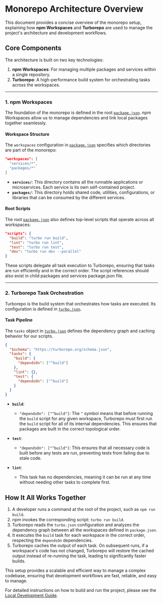 # Monorepo Architecture Overview

This document provides a concise overview of the monorepo setup, explaining how **npm Workspaces** and **Turborepo** are used to manage the project's architecture and development workflows.

## Core Components

The architecture is built on two key technologies:

1.  **npm Workspaces**: For managing multiple packages and services within a single repository.
2.  **Turborepo**: A high-performance build system for orchestrating tasks across the workspaces.

---

### 1. npm Workspaces

The foundation of the monorepo is defined in the root [`package.json`](../package.json). npm Workspaces allow us to manage dependencies and link local packages together seamlessly.

#### Workspace Structure

The `workspaces` configuration in [`package.json`](../package.json) specifies which directories are part of the monorepo:

```json
"workspaces": [
  "services/*",
  "packages/*"
]
```

-   **`services/`**: This directory contains all the runnable applications or microservices. Each service is its own self-contained project.
-   **`packages/`**: This directory holds shared code, utilities, configurations, or libraries that can be consumed by the different services.

#### Root Scripts

The root [`package.json`](../package.json) also defines top-level scripts that operate across all workspaces:

```json
"scripts": {
  "build": "turbo run build",
  "lint": "turbo run lint",
  "test": "turbo run test",
  "dev": "turbo run dev --parallel"
}
```

These scripts delegate all task execution to Turborepo, ensuring that tasks are run efficiently and in the correct order.
The script references should also exist in child packages and services package.json file.

---

### 2. Turborepo Task Orchestration

Turborepo is the build system that orchestrates how tasks are executed. Its configuration is defined in [`turbo.json`](../turbo.json).

#### Task Pipeline

The `tasks` object in [`turbo.json`](../turbo.json) defines the dependency graph and caching behavior for our scripts.

```json
{
  "$schema": "https://turborepo.org/schema.json",
  "tasks": {
    "build": {
      "dependsOn": ["^build"]
    },
    "lint": {},
    "test": {
      "dependsOn": ["^build"]
    }
  }
}
```

-   **`build`**:
    -   `"dependsOn": ["^build"]`: The `^` symbol means that before running the `build` script for any given workspace, Turborepo must first run the `build` script for all of its internal dependencies. This ensures that packages are built in the correct topological order.

-   **`test`**:
    -   `"dependsOn": ["^build"]`: This ensures that all necessary code is built before any tests are run, preventing tests from failing due to stale code.

-   **`lint`**:
    -   This task has no dependencies, meaning it can be run at any time without needing other tasks to complete first.

## How It All Works Together

1.  A developer runs a command at the root of the project, such as `npm run build`.
2.  npm invokes the corresponding script: `turbo run build`.
3.  Turborepo reads the `turbo.json` configuration and analyzes the dependency graph between all the workspaces defined in `package.json`.
4.  It executes the `build` task for each workspace in the correct order, respecting the `dependsOn` dependencies.
5.  Turborepo caches the output of each task. On subsequent runs, if a workspace's code has not changed, Turborepo will restore the cached output instead of re-running the task, leading to significantly faster builds.

This setup provides a scalable and efficient way to manage a complex codebase, ensuring that development workflows are fast, reliable, and easy to manage.

For detailed instructions on how to build and run the project, please see the [Local Development Guide](local-development.md).